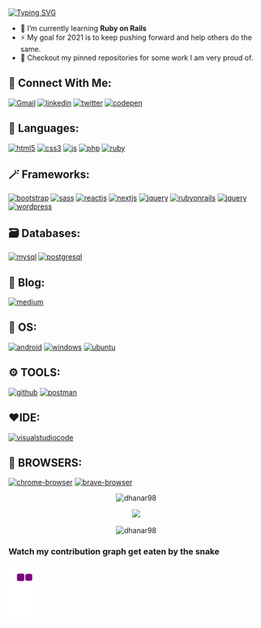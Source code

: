 [![Typing SVG](https://readme-typing-svg.herokuapp.com?lines=Hi+%F0%9F%91%8B%2C+I'm+dhana)](https://git.io/typing-svg)


- 🌱 I’m currently learning **Ruby on Rails**
- ⚡ My goal for 2021 is to keep pushing forward and help others do the same.
- 📌 Checkout my pinned repositories for some work I am very proud of.

## 📱 Connect With Me:
[![Gmail](https://img.shields.io/badge/gmail-e37400?style=for-the-badge&logo=gmail&logoColor=white)](mailto:dhanasekarravi98@gmail.com)
[![linkedin](https://img.shields.io/badge/linkedin-0A66C2?style=for-the-badge&logo=linkedin&logoColor=white)](https://www.linkedin.com/in/dhanar98/)
[![twitter](https://img.shields.io/badge/twitter-1DA1F2?style=for-the-badge&logo=twitter&logoColor=white)](https://twitter.com/dhanar98)
[![codepen](https://img.shields.io/badge/codepen-fadd01?style=for-the-badge&logo=codepen&logoColor=black)](https://codepen.io/dhanar98)


## 🔖 Languages:
[![html5](https://img.shields.io/badge/html5-E34F26?style=for-the-badge&logo=html5&logoColor=white)](https://www.w3schools.com/html/)
[![css3](https://img.shields.io/badge/css3-1572B6?style=for-the-badge&logo=css3&logoColor=white)](https://www.w3schools.com/css/)
[![js](https://img.shields.io/badge/JavaScript-323330?style=for-the-badge&logo=javascript&logoColor=F7DF1E)](https://www.w3schools.com/js/)
[![php](https://img.shields.io/badge/PHP-777BB4?style=for-the-badge&logo=php&logoColor=white)](https://www.w3schools.com/php/)
[![ruby](https://img.shields.io/badge/Ruby-CC342D?style=for-the-badge&logo=ruby&logoColor=white)](https://www.ruby-lang.org/en/)

## 🪄 Frameworks:
[![bootstrap](https://img.shields.io/badge/Bootstrap-563D7C?style=for-the-badge&logo=bootstrap&logoColor=white)](https://getbootstrap.com/)
[![sass](https://img.shields.io/badge/Sass-CC6699?style=for-the-badge&logo=sass&logoColor=white)](https://sass-lang.com/)
[![reactjs](https://img.shields.io/badge/React-20232A?style=for-the-badge&logo=react&logoColor=61DAFB)](https://reactjs.org/)
[![nextjs](https://img.shields.io/badge/next.js-000000?style=for-the-badge&logo=nextdotjs&logoColor=white)](https://nextjs.org/)
[![jquery](https://img.shields.io/badge/jQuery-0769AD?style=for-the-badge&logo=jquery&logoColor=white)](https://jquery.com/)
[![rubyonrails](https://img.shields.io/badge/Ruby_on_Rails-CC0000?style=for-the-badge&logo=ruby-on-rails&logoColor=white)](https://guides.rubyonrails.org/)
[![jquery](https://img.shields.io/badge/jQuery-0769AD?style=for-the-badge&logo=jquery&logoColor=white)](https://jquery.com/)
[![wordpress](https://img.shields.io/badge/Wordpress-21759B?style=for-the-badge&logo=wordpress&logoColor=white)](https://wordpress.com/)

## 🗃️ Databases:
[![mysql](https://img.shields.io/badge/MySQL-f97b3b?style=for-the-badge&logo=mysql&logoColor=black)](https://www.w3schools.com/mysql/)
[![postgresql](https://img.shields.io/badge/PostgreSQL-316192?style=for-the-badge&logo=postgresql&logoColor=white)](https://www.postgresql.org/)


## 📝 Blog:
[![medium](https://img.shields.io/badge/Medium-12100E?style=for-the-badge&logo=medium&logoColor=white)](https://medium.com/@dhanar98)

## 🧬 OS:
[![android](https://img.shields.io/badge/Android-3DDC84?style=for-the-badge&logo=android&logoColor=white)](https://www.android.com/)
[![windows](https://img.shields.io/badge/Windows-0078D6?style=for-the-badge&logo=windows&logoColor=white)](https://www.microsoft.com/en-us/windows)
[![ubuntu](https://img.shields.io/badge/Ubuntu-E95420?style=for-the-badge&logo=ubuntu&logoColor=white)](https://ubuntu.com/)

## ⚙️ TOOLS:
[![github](https://img.shields.io/badge/GitHub-100000?style=for-the-badge&logo=github&logoColor=whi)](https://github.com/)
[![postman](https://img.shields.io/badge/Postman-FF6C37?style=for-the-badge&logo=Postman&logoColor=white)](https://www.postman.com/)

## ❤️IDE:
[![visualstudiocode](https://img.shields.io/badge/Visual_Studio_Code-0078D4?style=for-the-badge&logo=visual%20studio%20code&logoColor=white)](https://code.visualstudio.com/)

## 🔮 BROWSERS:
[![chrome-browser](https://img.shields.io/badge/Google_chrome-0AA24C?style=for-the-badge&logo=Google-chrome&logoColor=white)](https://www.google.com/chrome/)
[![brave-browser](https://img.shields.io/badge/Brave-FF2B2D?style=for-the-badge&logo=Brave&logoColor=white)](https://brave.com/download/)


<p align="center"><img src="https://github-readme-stats.vercel.app/api/top-langs?username=dhanar98&show_icons=true&locale=en&layout=compact&theme=dark" alt="dhanar98" width="350" /></p>

<p align='center'>
  <a href="#"><img src="https://github-readme-stats.vercel.app/api?username=dhanar98&show_icons=true&count_private=true&theme=dark" width="350"></a>
</p>

<p align="center"><img  src="https://github-readme-streak-stats.herokuapp.com/?user=dhanar98&theme=dark"  width="350" alt="dhanar98" /></a></p>


### Watch my contribution graph get eaten by the snake
![snake gif](https://github.com/dhanar98/dhanar98/blob/output/github-contribution-grid-snake.gif)


<!---
dhanar98/dhanar98 is a ✨ special ✨ repository because its `README.md` (this file) appears on your GitHub profile.
You can click the Preview link to take a look at your changes.
--->
